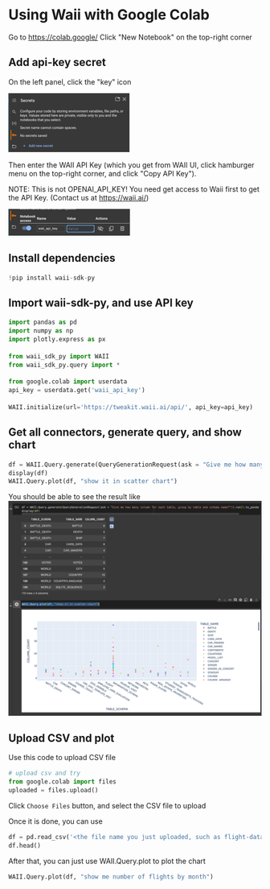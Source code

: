 # Using Waii with Google Colab

Go to https://colab.google/
Click "New Notebook" on the top-right corner

## Add api-key secret

On the left panel, click the "key" icon

![colab-secret.png](colab-secret.png)

Then enter the WAII API Key (which you get from WAII UI, click hamburger menu on the top-right corner, and click "Copy API Key"). 

NOTE: This is not OPENAI_API_KEY! You need get access to Waii first to get the API Key. (Contact us at https://waii.ai/)

![colab-api-key.png](colab-api-key.png)

## Install dependencies

```python
!pip install waii-sdk-py
```

## Import waii-sdk-py, and use API key

```python
import pandas as pd
import numpy as np
import plotly.express as px

from waii_sdk_py import WAII
from waii_sdk_py.query import *

from google.colab import userdata
api_key = userdata.get('waii_api_key')

WAII.initialize(url='https://tweakit.waii.ai/api/', api_key=api_key)
```

## Get all connectors, generate query, and show chart

```python
df = WAII.Query.generate(QueryGenerationRequest(ask = "Give me how many column for each table, group by table and schema name?")).run().to_pandas_df()
display(df)
WAII.Query.plot(df, "show it in scatter chart")
```

You should be able to see the result like
![colab-df-plot.png](colab-df-plot.png)

## Upload CSV and plot

Use this code to upload CSV file

```python
# upload csv and try
from google.colab import files
uploaded = files.upload()
```

Click `Choose Files` button, and select the CSV file to upload

Once it is done, you can use 
```python
df = pd.read_csv('<the file name you just uploaded, such as flight-data.csv>')
df.head()
```

After that, you can just use WAII.Query.plot to plot the chart

```python
WAII.Query.plot(df, "show me number of flights by month")
```
